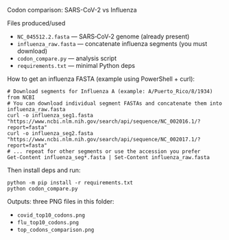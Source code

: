 Codon comparison: SARS-CoV-2 vs Influenza

Files produced/used
- `NC_045512.2.fasta` — SARS‑CoV‑2 genome (already present)
- `influenza_raw.fasta` — concatenate influenza segments (you must download)
- `codon_compare.py` — analysis script
- `requirements.txt` — minimal Python deps

How to get an influenza FASTA (example using PowerShell + curl):

```
# Download segments for Influenza A (example: A/Puerto_Rico/8/1934) from NCBI
# You can download individual segment FASTAs and concatenate them into influenza_raw.fasta
curl -o influenza_seg1.fasta "https://www.ncbi.nlm.nih.gov/search/api/sequence/NC_002016.1/?report=fasta"
curl -o influenza_seg2.fasta "https://www.ncbi.nlm.nih.gov/search/api/sequence/NC_002017.1/?report=fasta"
# ... repeat for other segments or use the accession you prefer
Get-Content influenza_seg*.fasta | Set-Content influenza_raw.fasta
```

Then install deps and run:

```
python -m pip install -r requirements.txt
python codon_compare.py
```

Outputs: three PNG files in this folder:
- `covid_top10_codons.png`
- `flu_top10_codons.png`
- `top_codons_comparison.png`
